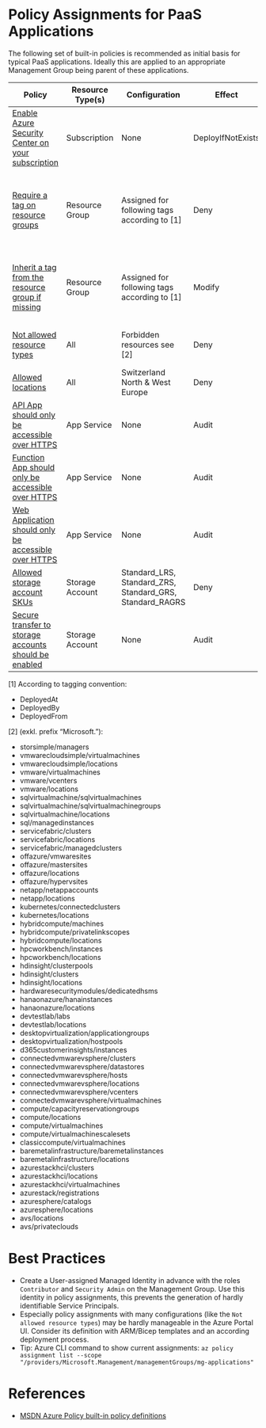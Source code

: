 # Policy Assignments for PaaS Applications
The following set of built-in policies is recommended as initial basis for typical PaaS applications. Ideally this are applied to an appropriate Management Group being parent of these applications.

| Policy | Resource Type(s) | Configuration | Effect | Purpose |
|--------|------------------|---------------|--------|---------|
| [Enable Azure Security Center on your subscription](https://portal.azure.com/#blade/Microsoft_Azure_Policy/PolicyDetailBlade/definitionId/%2Fproviders%2FMicrosoft.Authorization%2FpolicyDefinitions%2Fac076320-ddcf-4066-b451-6154267e8ad2) | Subscription | None | DeployIfNotExists | Automatically enables free tier of Microsoft Defender |
| [Require a tag on resource groups](https://portal.azure.com/#blade/Microsoft_Azure_Policy/PolicyDetailBlade/definitionId/%2Fproviders%2FMicrosoft.Authorization%2FpolicyDefinitions%2F96670d01-0a4d-4649-9c89-2d3abc0a5025) | Resource Group | Assigned for following tags according to [1] | Deny | Ensure that Resource Groups have the required tags applied and prevent creation otherwise |
| [Inherit a tag from the resource group if missing](https://portal.azure.com/#blade/Microsoft_Azure_Policy/PolicyDetailBlade/definitionId/%2Fproviders%2FMicrosoft.Authorization%2FpolicyDefinitions%2F96670d01-0a4d-4649-9c89-2d3abc0a5025) | Resource Group | Assigned for following tags according to [1] | Modify | Automatically apply required tags from its parent Resource Group |
| [Not allowed resource types](https://portal.azure.com/#blade/Microsoft_Azure_Policy/PolicyDetailBlade/definitionId/%2Fproviders%2FMicrosoft.Authorization%2FpolicyDefinitions%2Fea3f2387-9b95-492a-a190-fcdc54f7b070) | All | Forbidden resources see [2] | Deny | Avoid expenses and ensure guidelines |
| [Allowed locations](https://portal.azure.com/#blade/Microsoft_Azure_Policy/PolicyDetailBlade/definitionId/%2Fproviders%2FMicrosoft.Authorization%2FpolicyDefinitions%2Fe56962a6-4747-49cd-b67b-bf8b01975c4c) | All | Switzerland North & West Europe | Deny | Ensure guidelines |
| [API App should only be accessible over HTTPS](https://portal.azure.com/#blade/Microsoft_Azure_Policy/PolicyDetailBlade/definitionId/%2Fproviders%2FMicrosoft.Authorization%2FpolicyDefinitions%2Fb7ddfbdc-1260-477d-91fd-98bd9be789a6) | App Service | None | Audit | Security |
| [Function App should only be accessible over HTTPS](https://portal.azure.com/#blade/Microsoft_Azure_Policy/PolicyDetailBlade/definitionId/%2Fproviders%2FMicrosoft.Authorization%2FpolicyDefinitions%2F6d555dd1-86f2-4f1c-8ed7-5abae7c6cbab) | App Service | None | Audit | Security |
| [Web Application should only be accessible over HTTPS](https://portal.azure.com/#blade/Microsoft_Azure_Policy/PolicyDetailBlade/definitionId/%2Fproviders%2FMicrosoft.Authorization%2FpolicyDefinitions%2Fa4af4a39-4135-47fb-b175-47fbdf85311d) | App Service | None | Audit | Security |
| [Allowed storage account SKUs](https://portal.azure.com/#blade/Microsoft_Azure_Policy/PolicyDetailBlade/definitionId/%2Fproviders%2FMicrosoft.Authorization%2FpolicyDefinitions%2F7433c107-6db4-4ad1-b57a-a76dce0154a1) | Storage Account | Standard_LRS, Standard_ZRS, Standard_GRS, Standard_RAGRS | Deny | Avoid expenses |
| [Secure transfer to storage accounts should be enabled](https://portal.azure.com/#blade/Microsoft_Azure_Policy/PolicyDetailBlade/definitionId/%2Fproviders%2FMicrosoft.Authorization%2FpolicyDefinitions%2F404c3081-a854-4457-ae30-26a93ef643f9) | Storage Account | None | Audit | Security |

[1] According to tagging convention:
- DeployedAt
- DeployedBy
- DeployedFrom

[2] (exkl. prefix “Microsoft.”):
- storsimple/managers
- vmwarecloudsimple/virtualmachines
- vmwarecloudsimple/locations
- vmware/virtualmachines
- vmware/vcenters
- vmware/locations
- sqlvirtualmachine/sqlvirtualmachines
- sqlvirtualmachine/sqlvirtualmachinegroups
- sqlvirtualmachine/locations
- sql/managedinstances
- servicefabric/clusters
- servicefabric/locations
- servicefabric/managedclusters
- offazure/vmwaresites
- offazure/mastersites
- offazure/locations
- offazure/hypervsites
- netapp/netappaccounts
- netapp/locations
- kubernetes/connectedclusters
- kubernetes/locations
- hybridcompute/machines
- hybridcompute/privatelinkscopes
- hybridcompute/locations
- hpcworkbench/instances
- hpcworkbench/locations
- hdinsight/clusterpools
- hdinsight/clusters
- hdinsight/locations
- hardwaresecuritymodules/dedicatedhsms
- hanaonazure/hanainstances
- hanaonazure/locations
- devtestlab/labs
- devtestlab/locations
- desktopvirtualization/applicationgroups
- desktopvirtualization/hostpools
- d365customerinsights/instances
- connectedvmwarevsphere/clusters
- connectedvmwarevsphere/datastores
- connectedvmwarevsphere/hosts
- connectedvmwarevsphere/locations
- connectedvmwarevsphere/vcenters
- connectedvmwarevsphere/virtualmachines
- compute/capacityreservationgroups
- compute/locations
- compute/virtualmachines
- compute/virtualmachinescalesets
- classiccompute/virtualmachines
- baremetalinfrastructure/baremetalinstances
- baremetalinfrastructure/locations
- azurestackhci/clusters
- azurestackhci/locations
- azurestackhci/virtualmachines
- azurestack/registrations
- azuresphere/catalogs
- azuresphere/locations
- avs/locations
- avs/privateclouds

# Best Practices
* Create a User-assigned Managed Identity in advance with the roles `Contributor` and `Security Admin` on the Management Group. Use this identity in policy assignments, this prevents the generation of hardly identifiable Service Principals.
* Especially policy assignments with many configurations (like the `Not allowed resource types`) may be hardly manageable in the Azure Portal UI. Consider its definition with ARM/Bicep templates and an according deployment process.
* Tip: Azure CLI command to show current assignments: `az policy assignment list --scope "/providers/Microsoft.Management/managementGroups/mg-applications"` 

# References
* [MSDN Azure Policy built-in policy definitions](https://docs.microsoft.com/en-us/azure/governance/policy/samples/built-in-policies)